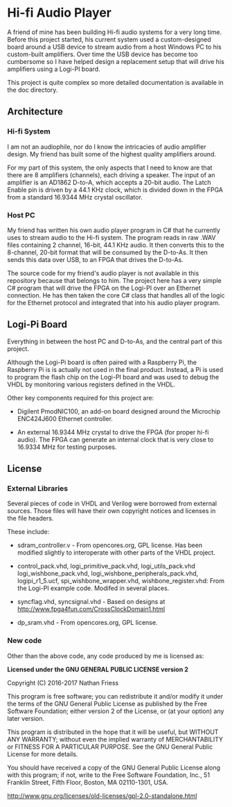 # Hi-fi Audio Player

A friend of mine has been building Hi-fi audio systems for
a very long time.  Before this project started, his current
system used a custom-designed board around a USB device to
stream audio from a host Windows PC to his custom-built
amplifiers.  Over time the USB device has become too
cumbersome so I have helped design a replacement setup
that will drive his amplifiers using a Logi-PI board.

This project is quite complex so more detailed documentation
is available in the doc directory.

## Architecture

### Hi-fi System

I am not an audiophile, nor do I know the intricacies of
audio amplifier design.  My friend has built some of the
highest quality amplifiers around.

For my part of this system, the only aspects that I need
to know are that there are 8 amplifiers (channels), each
driving a speaker.  The input of an amplifier is an AD1862
D-to-A, which accepts a 20-bit audio.  The Latch Enable
pin is driven by a 44.1 KHz clock, which is divided down
in the FPGA from a standard 16.9344 MHz crystal oscillator.

### Host PC

My friend has written his own audio player program in
C# that he currently uses to stream audio to the Hi-fi
system.  The program reads in raw .WAV files containing
2 channel, 16-bit, 44.1 KHz audio.  It then converts this
to the 8-channel, 20-bit format that will be consumed by
the D-to-As.  It then sends this data over USB, to an
FPGA that drives the D-to-As.

The source code for my friend's audio player is not
available in this repository because that belongs to him.
The project here has a very simple C# program that will
drive the FPGA on the Logi-PI over an Ethernet connection.
He has then taken the core C# class that handles all of the
logic for the Ethernet protocol and integrated that into
his audio player program.

## Logi-Pi Board

Everything in between the host PC and D-to-As, and the
central part of this project.

Although the Logi-Pi board is often paired with a Raspberry
Pi, the Raspberry Pi is is actually not used in the final
product. Instead, a Pi is used to program the flash chip on
the Logi-PI board and was used to debug the VHDL by
monitoring various registers defined in the VHDL.

Other key components required for this project are:

* Digilent PmodNIC100, an add-on board designed around the
  Microchip ENC424J600 Ethernet controller.

* An external 16.9344 MHz crystal to drive the FPGA (for
  proper hi-fi audio).  The FPGA can generate an internal
  clock that is very close to 16.9334 MHz for testing
  purposes.



## License

### External Libraries

Several pieces of code in VHDL and Verilog were borrowed
from external sources.  Those files will have their own
copyright notices and licenses in the file headers.

These include:

* sdram_controller.v - From opencores.org, GPL license.
  Has been modified slightly to interoperate with other
  parts of the VHDL project.

* control_pack.vhd, logi_primitive_pack.vhd, logi_utils_pack.vhd
  logi_wishbone_pack.vhd, logi_wishbone_peripherals_pack.vhd,
  logipi_r1_5.ucf, spi_wishbone_wrapper.vhd, wishbone_register.vhd:
  From the Logi-PI example code.  Modifed in several places.

* syncflag.vhd, syncsignal.vhd - Based on designs at
  http://www.fpga4fun.com/CrossClockDomain1.html

* dp_sram.vhd - From opencores.org, GPL license.


### New code

Other than the above code, any code produced by me is licensed
as:

**Licensed under the GNU GENERAL PUBLIC LICENSE version 2**

Copyright (C) 2016-2017  Nathan Friess

This program is free software; you can redistribute it and/or
modify it under the terms of the GNU General Public License
as published by the Free Software Foundation; either version 2
of the License, or (at your option) any later version.

This program is distributed in the hope that it will be useful,
but WITHOUT ANY WARRANTY; without even the implied warranty of
MERCHANTABILITY or FITNESS FOR A PARTICULAR PURPOSE.  See the
GNU General Public License for more details.

You should have received a copy of the GNU General Public License
along with this program; if not, write to the Free Software
Foundation, Inc., 51 Franklin Street, Fifth Floor, Boston, MA  02110-1301, USA.

http://www.gnu.org/licenses/old-licenses/gpl-2.0-standalone.html
